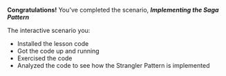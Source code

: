 **Congratulations!** You've completed the scenario,  ***Implementing the Saga Pattern***

The interactive scenario you:

* Installed the lesson code
* Got the code up and running
* Exercised the code
* Analyzed the code to see how the Strangler Pattern is implemented